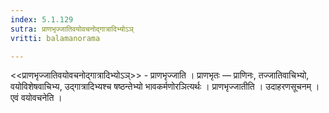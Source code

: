 ```yaml
---
index: 5.1.129
sutra: प्राणभृज्जातिवयोवचनोद्गात्रादिभ्योऽञ्
vritti: balamanorama

---
```

<<प्राणभृज्जातिवयोवचनोद्गात्रादिभ्योऽञ्>> - प्राणभृज्जाति । प्राणभृतः — प्राणिनः, तज्जातिवाचिभ्यो, वयोविशेषवाचिभ्य, उद्गात्रादिभ्यश्च षष्ठन्तेभ्यो भावकर्मणोरञित्यर्थः । प्राणभृज्जातीति । उदाहरणसूचनम् । एवं वयोवचनेति । 